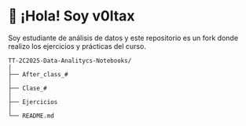# 👋 ¡Hola! Soy v0ltax

Soy estudiante de análisis de datos y este repositorio es un fork donde realizo los ejercicios y prácticas del curso.

```
TT-2C2025-Data-Analitycs-Notebooks/
│
├── After_class_#
│
├── Clase_#
│
├── Ejercicios
│
└── README.md
```
